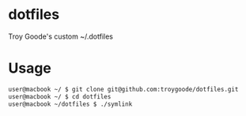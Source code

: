 # dotfiles

Troy Goode's custom ~/.dotfiles

# Usage

```bash
user@macbook ~/ $ git clone git@github.com:troygoode/dotfiles.git
user@macbook ~/ $ cd dotfiles
user@macbook ~/dotfiles $ ./symlink
```

